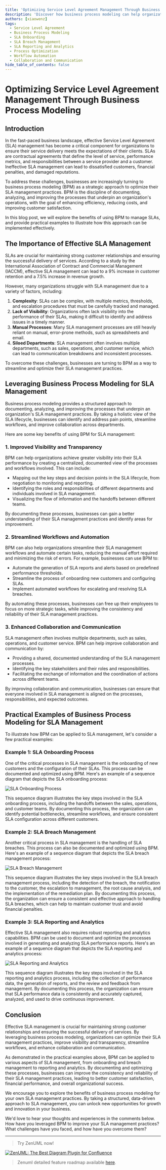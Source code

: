 ```yaml
---
title: 'Optimizing Service Level Agreement Management Through Business Process Modeling'
description: 'Discover how business process modeling can help organizations optimize their Service Level Agreement (SLA) management practices, improve visibility, streamline workflows, and enhance collaboration for better customer satisfaction and financial performance.'
authors: [xiaowenz]
tags:
  - Service Level Agreement
  - Business Process Modeling
  - SLA Onboarding
  - SLA Breach Management
  - SLA Reporting and Analytics
  - Process Optimization
  - Workflow Automation
  - Collaboration and Communication
hide_table_of_contents: false
---
```


# Optimizing Service Level Agreement Management Through Business Process Modeling

## Introduction

In the fast-paced business landscape, effective Service Level Agreement (SLA) management has become a critical component for organizations to ensure their service delivery meets the expectations of their clients. SLAs are contractual agreements that define the level of service, performance metrics, and responsibilities between a service provider and a customer. Ineffective SLA management can lead to dissatisfied customers, financial penalties, and damaged reputations.

To address these challenges, businesses are increasingly turning to business process modeling (BPM) as a strategic approach to optimize their SLA management practices. BPM is the discipline of documenting, analyzing, and improving the processes that underpin an organization's operations, with the goal of enhancing efficiency, reducing costs, and improving customer satisfaction.

In this blog post, we will explore the benefits of using BPM to manage SLAs, and provide practical examples to illustrate how this approach can be implemented effectively.

<!-- truncate -->

## The Importance of Effective SLA Management

SLAs are crucial for maintaining strong customer relationships and ensuring the successful delivery of services. According to a study by the International Association of Contract and Commercial Management (IACCM), effective SLA management can lead to a 9% increase in customer retention and a 7.5% increase in revenue growth.

However, many organizations struggle with SLA management due to a variety of factors, including:

1. **Complexity**: SLAs can be complex, with multiple metrics, thresholds, and escalation procedures that must be carefully tracked and managed.
2. **Lack of Visibility**: Organizations often lack visibility into the performance of their SLAs, making it difficult to identify and address issues in a timely manner.
3. **Manual Processes**: Many SLA management processes are still heavily reliant on manual, error-prone methods, such as spreadsheets and email.
4. **Siloed Departments**: SLA management often involves multiple departments, such as sales, operations, and customer service, which can lead to communication breakdowns and inconsistent processes.

To overcome these challenges, businesses are turning to BPM as a way to streamline and optimize their SLA management practices.

## Leveraging Business Process Modeling for SLA Management

Business process modeling provides a structured approach to documenting, analyzing, and improving the processes that underpin an organization's SLA management practices. By taking a holistic view of the SLA lifecycle, businesses can identify and address pain points, streamline workflows, and improve collaboration across departments.

Here are some key benefits of using BPM for SLA management:

### 1. Improved Visibility and Transparency

BPM can help organizations achieve greater visibility into their SLA performance by creating a centralized, documented view of the processes and workflows involved. This can include:

- Mapping out the key steps and decision points in the SLA lifecycle, from negotiation to monitoring and reporting.
- Identifying the roles and responsibilities of different departments and individuals involved in SLA management.
- Visualizing the flow of information and the handoffs between different teams.

By documenting these processes, businesses can gain a better understanding of their SLA management practices and identify areas for improvement.

### 2. Streamlined Workflows and Automation

BPM can also help organizations streamline their SLA management workflows and automate certain tasks, reducing the manual effort required and minimizing the risk of errors. For example, businesses can use BPM to:

- Automate the generation of SLA reports and alerts based on predefined performance thresholds.
- Streamline the process of onboarding new customers and configuring SLAs.
- Implement automated workflows for escalating and resolving SLA breaches.

By automating these processes, businesses can free up their employees to focus on more strategic tasks, while improving the consistency and reliability of their SLA management practices.

### 3. Enhanced Collaboration and Communication

SLA management often involves multiple departments, such as sales, operations, and customer service. BPM can help improve collaboration and communication by:

- Providing a shared, documented understanding of the SLA management processes.
- Identifying the key stakeholders and their roles and responsibilities.
- Facilitating the exchange of information and the coordination of actions across different teams.

By improving collaboration and communication, businesses can ensure that everyone involved in SLA management is aligned on the processes, responsibilities, and expected outcomes.

## Practical Examples of Business Process Modeling for SLA Management

To illustrate how BPM can be applied to SLA management, let's consider a few practical examples:

### Example 1: SLA Onboarding Process

One of the critical processes in SLA management is the onboarding of new customers and the configuration of their SLAs. This process can be documented and optimized using BPM. Here's an example of a sequence diagram that depicts the SLA onboarding process:

![SLA Onboarding Process](https://cdn.sa.net/2024/05/30/hwVcfpC3KQOYbI7.png)

This sequence diagram illustrates the key steps involved in the SLA onboarding process, including the handoffs between the sales, operations, and customer teams. By documenting this process, the organization can identify potential bottlenecks, streamline workflows, and ensure consistent SLA configuration across different customers.

### Example 2: SLA Breach Management

Another critical process in SLA management is the handling of SLA breaches. This process can also be documented and optimized using BPM. Here's an example of a sequence diagram that depicts the SLA breach management process:

![SLA Breach Management](https://cdn.sa.net/2024/05/30/b2LzEiBMYCnZco9.png)

This sequence diagram illustrates the key steps involved in the SLA breach management process, including the detection of the breach, the notification to the customer, the escalation to management, the root cause analysis, and the implementation of the remediation plan. By documenting this process, the organization can ensure a consistent and effective approach to handling SLA breaches, which can help to maintain customer trust and avoid financial penalties.

### Example 3: SLA Reporting and Analytics

Effective SLA management also requires robust reporting and analytics capabilities. BPM can be used to document and optimize the processes involved in generating and analyzing SLA performance reports. Here's an example of a sequence diagram that depicts the SLA reporting and analytics process:

![SLA Reporting and Analytics](https://cdn.sa.net/2024/05/30/lVs9G8JPKkhoQxI.png)

This sequence diagram illustrates the key steps involved in the SLA reporting and analytics process, including the collection of performance data, the generation of reports, and the review and feedback from management. By documenting this process, the organization can ensure that SLA performance data is consistently and accurately captured, analyzed, and used to drive continuous improvement.

## Conclusion

Effective SLA management is crucial for maintaining strong customer relationships and ensuring the successful delivery of services. By leveraging business process modeling, organizations can optimize their SLA management practices, improve visibility and transparency, streamline workflows, and enhance collaboration and communication.

As demonstrated in the practical examples above, BPM can be applied to various aspects of SLA management, from onboarding and breach management to reporting and analytics. By documenting and optimizing these processes, businesses can improve the consistency and reliability of their SLA management practices, leading to better customer satisfaction, financial performance, and overall organizational success.

We encourage you to explore the benefits of business process modeling for your own SLA management practices. By taking a structured, data-driven approach to SLA management, you can unlock new opportunities for growth and innovation in your business.

We'd love to hear your thoughts and experiences in the comments below. How have you leveraged BPM to improve your SLA management practices? What challenges have you faced, and how have you overcome them?

---

> Try ZenUML now!

[![ZenUML: The Best Diagram Plugin for Confluence](../../static/img/og-image.png)](https://app.zenuml.com)

> Zenuml detailed feature roadmap available [here](/roadmap).
